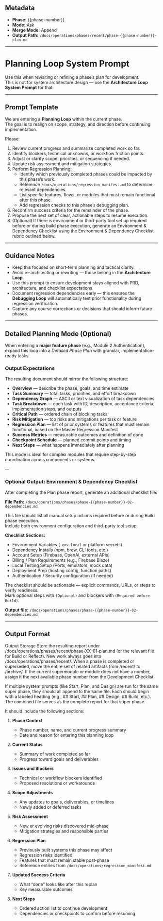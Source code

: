 ## Metadata
- **Phase:** {{phase-number}}
- **Mode:** Ask
- **Merge Mode:** Append
- **Output Path:** `/docs/operations/phases/recent/phase-{{phase-number}}-plan.md`

---

# Planning Loop System Prompt

Use this when revisiting or refining a phase’s plan for development.  
This is not for system architecture design — use the **Architecture Loop System Prompt** for that.

---

## Prompt Template

We are entering a **Planning Loop** within the current phase.  
The goal is to realign on scope, strategy, and direction before continuing implementation.

Please:
1. Review current progress and summarize completed work so far.  
2. Identify blockers, technical unknowns, or workflow friction points.  
3. Adjust or clarify scope, priorities, or sequencing if needed.  
4. Update risk assessment and mitigation strategies.  
5. Perform Regression Planning:
   - Identify which previously completed phases could be impacted by this phase’s work.  
   - Reference `/docs/operations/regression_manifest.md` to determine relevant dependencies.  
   - List specific features, flows, or modules that must remain functional after this phase.  
   - Add regression checks to this phase’s debugging plan.
6. Reconfirm success criteria for the remainder of the phase.  
7. Propose the next set of clear, actionable steps to resume execution.
8. (Optional) If there is environment or third-party tool set up required before or during build phase execution, generate an Environment & Dependency Checklist using the Environment & Dependency Checklist rubric outlined below.

---

## Guidance Notes
- Keep this focused on short-term planning and tactical clarity.  
- Avoid re-architecting or rewriting — those belong in the **Architecture Loop**.  
- Use this prompt to ensure development stays aligned with PRD, architecture, and checklist expectations.  
- Document regression dependencies early — this ensures the **Debugging Loop** will automatically test prior functionality during regression verification.  
- Capture any course corrections or decisions that should inform future phases.

---

## Detailed Planning Mode (Optional)

When entering a **major feature phase** (e.g., Module 2 Authentication), expand this loop into a *Detailed Phase Plan* with granular, implementation-ready tasks.

### Output Expectations
The resulting document should mirror the following structure:

- **Overview** — describe the phase, goals, and time estimate  
- **Task Summary** — total tasks, priorities, and effort breakdown  
- **Dependency Graph** — ASCII or text visualization of task dependencies  
- **Task Breakdown** — each task with ID, description, acceptance criteria, implementation steps, and outputs  
- **Critical Path** — ordered chain of blocking tasks  
- **Risk Mitigation** — top risks and mitigations per task or feature  
- **Regression Plan** — list of prior systems or features that must remain functional, based on the Master Regression Manifest  
- **Success Metrics** — measurable outcomes and definition of done  
- **Checkpoint Schedule** — planned commit points and timing  
- **Next Steps** — what happens immediately after planning  

This mode is ideal for complex modules that require step-by-step coordination across components or systems.

--

### Optional Output: Environment & Dependency Checklist

After completing the Plan phase report, generate an additional checklist file:

**File Path:** `/docs/operations/phases/phase-{{phase-number}}-02-dependencies.md`

This file should list all manual setup actions required before or during Build phase execution.  
Include both environment configuration and third-party tool setup.

**Checklist Sections:**
- Environment Variables (`.env.local` or platform secrets)
- Dependency Installs (npm, brew, CLI tools, etc.)
- Account Setup (Firebase, OpenAI, external APIs)
- Billing / Plan Requirements (e.g., Firebase Blaze)
- Local Testing Setup (Ports, emulators, mock data)
- Deployment Prep (hosting config, function paths)
- Authentication / Security configuration (if needed)

The checklist should be actionable — explicit commands, URLs, or steps to verify readiness.  
Mark optional steps with `(Optional)` and blockers with `(Required before Build)`.

**Output file:** `/docs/operations/phases/phase-{{phase-number}}-02-dependencies.md`

---

## Output Format

Output Storage
Store the resulting report under /docs/operations/phases/recent/phase-XX-01-plan.md (or the relevant file for Build or Reflect).
New work always goes into /docs/operations/phases/recent/.
When a phase is completed or superseded, move the entire set of related artifacts from /recent/ to /archive/.
If the current supermodule or module does not have a number, assign it the next available phase number from the Development Checklist.

If multiple system prompts (like Start, Plan, and Design) are run for the same super phase, they should all append to the same file.
Each should begin with a labeled heading (e.g., ## Start, ## Plan, ## Design, ## Build, etc.).
The combined file serves as the complete report for that super phase.

It should include the following sections:

1. **Phase Context**
   - Phase number, name, and current progress summary  
   - Date and reason for entering this planning loop  

2. **Current Status**
   - Summary of work completed so far  
   - Progress toward goals and deliverables  

3. **Issues and Blockers**
   - Technical or workflow blockers identified  
   - Proposed resolutions or workarounds  

4. **Scope Adjustments**
   - Any updates to goals, deliverables, or timelines  
   - Newly added or deferred tasks  

5. **Risk Assessment**
   - New or evolving risks discovered mid-phase  
   - Mitigation strategies and responsible parties  

6. **Regression Plan**
   - Previously built systems this phase may affect  
   - Regression risks identified  
   - Features that must remain stable post-phase  
   - Reference entries from `/docs/operations/regression_manifest.md`

7. **Updated Success Criteria**
   - What “done” looks like after this replan  
   - Key measurable outcomes  

8. **Next Steps**
   - Ordered action list to continue development  
   - Dependencies or checkpoints to confirm before resuming